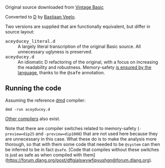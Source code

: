 Original source downloaded from [Vintage Basic](http://www.vintage-basic.net/games.html)

Converted to [D](https://dlang.org/) by [Bastiaan Veelo](https://github.com/veelo).

Two versions are supplied that are functionally equivalent, but differ in source layout:

<dl>
  <dt><tt>aceyducey_literal.d</tt></dt>
  <dd>A largely literal transcription of the original Basic source. All unnecessary uglyness is preserved.</dd>
  <dt><tt>aceyducey.d</tt></dt>
  <dd>An idiomatic D refactoring of the original, with a focus on increasing the readability and robustness.
      Memory-safety <A href="https://dlang.org/spec/memory-safe-d.html">is ensured by the language</a>, thanks to the
      <tt>@safe</tt> annotation.</dd>
</dl>

## Running the code

Assuming the reference [dmd](https://dlang.org/download.html#dmd) compiler:
```shell
dmd -run aceyducey.d
```

[Other compilers](https://dlang.org/download.html) also exist.

Note that there are compiler switches related to memory-safety (`-preview=dip25` and `-preview=dip1000`) that are not
used here because they are unnecessary in this case. What these do is to make the analysis more thorough, so that with
them some code that needed to be `@system` can then be inferred to be in fact `@safe`. [Code that compiles without
these switches is just as safe as when compiled with them]
(https://forum.dlang.org/post/dftgjalswvwfjpyushgn@forum.dlang.org).
